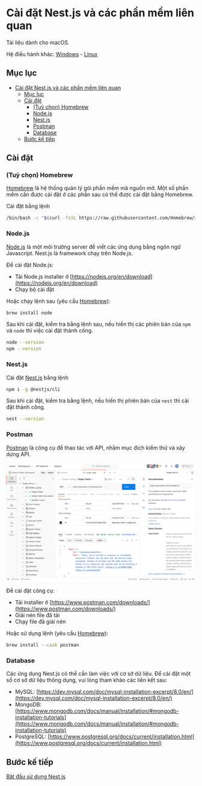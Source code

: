 # Cài đặt Nest.js và các phần mềm liên quan

Tài liệu dành cho macOS.

Hệ điều hành khác: [Windows](Tutorial-Windows.md) - [Linux](Tutorial-Linux.md)

## Mục lục

- [Cài đặt Nest.js và các phần mềm liên quan](#cài-đặt-nestjs-và-các-phần-mềm-liên-quan)
  - [Mục lục](#mục-lục)
  - [Cài đặt](#cài-đặt)
    - [(Tuỳ chọn) Homebrew](#tuỳ-chọn-homebrew)
    - [Node.js](#nodejs)
    - [Nest.js](#nestjs)
    - [Postman](#postman)
    - [Database](#database)
  - [Bước kế tiếp](#bước-kế-tiếp)

## Cài đặt

### (Tuỳ chọn) Homebrew

[Homebrew](https://brew.sh/index_vi) là hệ thống quản lý gói phần mềm mã nguồn mở. Một số phần mềm cần được cài đặt ở các phần sau có thể được cài đặt bằng Homebrew.

Cài đặt bằng lệnh

```sh
/bin/bash -c "$(curl -fsSL https://raw.githubusercontent.com/Homebrew/install/HEAD/install.sh)"
```

### Node.js

[Node.js](https://nodejs.org/en) là một môi trường server để viết các ứng dụng bằng ngôn ngữ Javascript. Nest.js là framework chạy trên Node.js.

Để cài đặt Node.js:

- Tải Node.js installer ở [https://nodejs.org/en/download](https://nodejs.org/en/download)
- Chạy bộ cài đặt

Hoặc chạy lệnh sau (yêu cầu [Homebrew](#tuỳ-chọn-homebrew)):

```sh
brew install node
```

Sau khi cài đặt, kiểm tra bằng lệnh sau, nếu hiển thị các phiên bản của `npm` và `node` thì việc cài đặt thành công.

```sh
node --version
npm --version
```

### Nest.js

Cài đặt [Nest.js](https://nestjs.com/) bằng lệnh

```sh
npm i -g @nestjs/cli
```

Sau khi cài đặt, kiểm tra bằng lệnh, nếu hiển thị phiên bản của `nest` thì cài đặt thành công.

```sh
nest --version
```

### Postman

[Postman](https://www.postman.com/) là công cụ để thao tác với API, nhằm mục đích kiểm thử và xây dựng API.

![Source: postman.com](../images/postman-product-screen.svg)

Để cài đặt công cụ:

- Tải installer ở [https://www.postman.com/downloads/](https://www.postman.com/downloads/)
- Giải nén file đã tải
- Chạy file đã giải nén

Hoặc sử dụng lệnh (yêu cầu [Homebrew](#tuỳ-chọn-homebrew)):

```sh
brew install --cask postman
```

### Database

Các ứng dụng Nest.js có thể cần làm việc với cơ sở dữ liệu. Để cài đặt một số cơ sở dữ liệu thông dụng, vui lòng tham khảo các liên kết sau:

- MySQL: [https://dev.mysql.com/doc/mysql-installation-excerpt/8.0/en/](https://dev.mysql.com/doc/mysql-installation-excerpt/8.0/en/)
- MongoDB: [https://www.mongodb.com/docs/manual/installation/#mongodb-installation-tutorials](https://www.mongodb.com/docs/manual/installation/#mongodb-installation-tutorials)
- PostgreSQL: [https://www.postgresql.org/docs/current/installation.html](https://www.postgresql.org/docs/current/installation.html)

## Bước kế tiếp

[Băt đầu sử dụng Nest.js](../Readme.md#bắt-đầu-sử-dụng-nestjs)